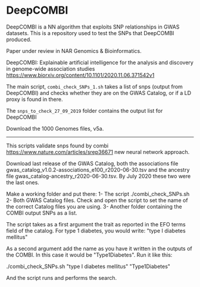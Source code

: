 # DeepCOMBI
DeepCOMBI is a NN algorithm that exploits SNP relationships in GWAS datasets. This is a repository used to test the SNPs that DeepCOMBI produced. 

Paper under review in NAR Genomics & Bioinformatics.

DeepCOMBI: Explainable artificial intelligence for the analysis and discovery in genome-wide association studies https://www.biorxiv.org/content/10.1101/2020.11.06.371542v1 

The main script, `combi_check_SNPs_1.sh` takes a list of snps (output from DeepCOMBI) and checks whether they are on the GWAS Catalog, or if a LD proxy is found in there.

The `snps_to_check_27_09_2019` folder contains the output list for DeepCOMBI

Download the 1000 Genomes files, v5a.

---

This scripts validate snps found by combi https://www.nature.com/articles/srep36671 new neural network approach.

Download last release of the GWAS Catalog, both the associations file gwas_catalog_v1.0.2-associations_e100_r2020-06-30.tsv and the ancestry file gwas_catalog-ancestry_r2020-06-30.tsv. By July 2020 these two were the last ones.

Make a working folder and put there: 1- The script ./combi_check_SNPs.sh 2- Both GWAS Catalog files. Check and open the script to set the name of the correct Catalog files you are using. 3- Another folder containing the COMBI output SNPs as a list.

The script takes as a first argument the trait as reported in the EFO terms field of the catalog. For type 1 diabetes, you would write: "type I diabetes mellitus"

As a second argument add the name as you have it written in the outputs of the COMBI. In this case it would be "Type1Diabetes". Run it like this:

./combi_check_SNPs.sh "type I diabetes mellitus" "Type1Diabetes"

And the script runs and performs the search.
